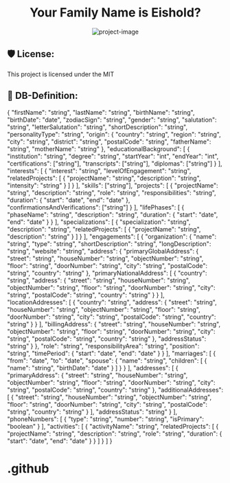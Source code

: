 <h1 align="center" id="title">Your Family Name is Eishold? </h1>

<p align="center"><img src="https://socialify.git.ci/EISHOLDXYZ/.github/image?description=1&amp;descriptionEditable=The%20GitHub%20Profile%20of%20eishold.xyz&amp;font=Source%20Code%20Pro&amp;name=1&amp;owner=1&amp;pattern=Floating%20Cogs&amp;theme=Auto" alt="project-image"></p>

<h2>🛡️ License:</h2>

This project is licensed under the MIT

<h2> 👾 DB-Definition:</h2>

{
  "firstName": "string",
  "lastName": "string",
  "birthName": "string",
  "birthDate": "date",
  "zodiacSign": "string",
  "gender": "string",
  "salutation": "string",
  "letterSalutation": "string",
  "shortDescription": "string",
  "personalityType": "string",
  "origin": {
    "country": "string",
    "region": "string",
    "city": "string",
    "district": "string",
    "postalCode": "string",
    "fatherName": "string",
    "motherName": "string"
  },
  "educationalBackground": [
    {
      "institution": "string",
      "degree": "string",
      "startYear": "int",
      "endYear": "int",
      "certifications": ["string"],
      "transcripts": ["string"],
      "diplomas": ["string"]
    }
  ],
  "interests": [
    {
      "interest": "string",
      "levelOfEngagement": "string", 
      "relatedProjects": [
        {
          "projectName": "string",
          "description": "string",
          "intensity": "string"
        }
      ]
    }
  ],
  "skills": ["string"],
  "projects": [
    {
      "projectName": "string",
      "description": "string",
      "role": "string",
      "responsibilities": "string",
      "duration": {
        "start": "date",
        "end": "date"
      },
      "confirmationsAndVerifications": ["string"]
    }
  ],
  "lifePhases": [
    {
      "phaseName": "string",
      "description": "string",
      "duration": {
        "start": "date",
        "end": "date"
      }
    }
  ],
  "specializations": [
    {
      "specialization": "string",
      "description": "string",
      "relatedProjects": [
        {
          "projectName": "string",
          "description": "string"
        }
      ]
    }
  ],
  "engagements": [
    {
      "organization": {
        "name": "string",
        "type": "string",
        "shortDescription": "string",
        "longDescription": "string",
        "website": "string",
        "address": {
          "primaryGlobalAddress": {
            "street": "string",
            "houseNumber": "string",
            "objectNumber": "string",
            "floor": "string",
            "doorNumber": "string",
            "city": "string",
            "postalCode": "string",
            "country": "string"
          },
          "primaryNationalAddress": [
            {
              "country": "string",
              "address": {
                "street": "string",
                "houseNumber": "string",
                "objectNumber": "string",
                "floor": "string",
                "doorNumber": "string",
                "city": "string",
                "postalCode": "string",
                "country": "string"
              }
            }
          ],
          "locationAddresses": [
            {
              "country": "string",
              "address": {
                "street": "string",
                "houseNumber": "string",
                "objectNumber": "string",
                "floor": "string",
                "doorNumber": "string",
                "city": "string",
                "postalCode": "string",
                "country": "string"
              }
            }
          ],
          "billingAddress": {
            "street": "string",
            "houseNumber": "string",
            "objectNumber": "string",
            "floor": "string",
            "doorNumber": "string",
            "city": "string",
            "postalCode": "string",
            "country": "string"
          },
          "addressStatus": "string"
        }
      },
      "role": "string",
      "responsibilityArea": "string",
      "position": "string",
      "timePeriod": {
        "start": "date",
        "end": "date"
      }
    }
  ],
  "marriages": [
    {
      "from": "date",
      "to": "date",
      "spouse": {
        "name": "string",
        "children": [
          {
            "name": "string",
            "birthDate": "date"
          }
        ]
      }
    }
  ],
  "addresses": [
    {
      "primaryAddress": {
        "street": "string",
        "houseNumber": "string",
        "objectNumber": "string",
        "floor": "string",
        "doorNumber": "string",
        "city": "string",
        "postalCode": "string",
        "country": "string"
      },
      "additionalAddresses": [
        {
          "street": "string",
          "houseNumber": "string",
          "objectNumber": "string",
          "floor": "string",
          "doorNumber": "string",
          "city": "string",
          "postalCode": "string",
          "country": "string"
        }
      ],
      "addressStatus": "string"
    }
  ],
  "phoneNumbers": [
    {
      "type": "string", 
      "number": "string",
      "isPrimary": "boolean"
    }
  ],
  "activities": [
    {
      "activityName": "string",
      "relatedProjects": [
        {
          "projectName": "string",
          "description": "string",
          "role": "string",
          "duration": {
            "start": "date",
            "end": "date"
          }
        }
      ]
    }
  ]
}
# .github

